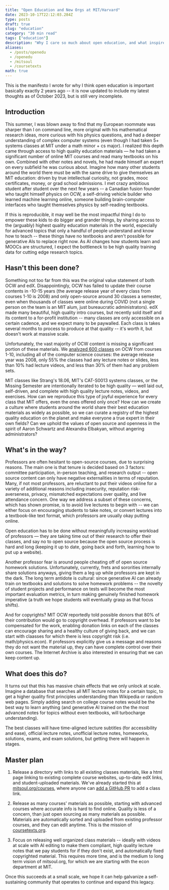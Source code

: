 ```yaml
---
title: "Open Education and New Orgs at MIT/Harvard"
date: 2023-10-17T22:12:03.284Z
type: posts
draft: true
slug: "education"
category: "30 min read"
tags: ["education"]
description: "Why I care so much about open education, and what inspired MIT SOUL and Course Texts."
aliases:
  - /posts/openedu
  - /openedu
  - /mitsoul
  - /coursetexts
math: true
---
```


This is the manifesto I wrote for why I think open education is important basically exactly 2 years ago -- it is now updated to include my latest thoughts as of October 2023, but is still very incomplete.

## Introduction
This summer, I was blown away to find that my European roommate was sharper than I on command line, more original with his mathematical research ideas, more curious with his physics questions, and had a deeper understanding of complex computer systems (even though I had taken 5+ systems classes at MIT under a math minor + cs major). I realized this depth came through access to high quality education materials — he had taken a significant number of online MIT courses and read many textbooks on his own. Combined with other notes and novels, he had made himself an expert on every subfield he was curious about. Imagine how many other students around the world there must be with the same drive to give themselves an MIT education: driven by true intellectual curiosity, not grades, mooc certificates, money, or grad school admissions. I met crazy ambitious student after student over the next few years -- a Canadian fusion founder who taught himself physics on OCW, a self-driving vehicle builder who learned machine learning online, someone building brain-computer interfaces who taught themselves physics by self-reading textbooks.

If this is reproducible, it may well be the most impactful thing I do to empower these kids to do bigger and grander things, by sharing access to the (arguably) highest quality education materials in the world, especially for advanced topics that only a handful of people understand and know how to teach -- these things have no textbooks and aren't possible for generative AIs to replace right now. As AI changes how students learn and MOOCs are structured, I expect the bottleneck to be high quality training data for cutting edge research topics.

## Hasn't this been done?

Something not too far from this was the original value statement of both OCW and edX. Disappointingly, OCW has failed to update their course contents in -10-15 years (the average release year of every class from courses 1-10 is 2008) and only open-source around 30 classes a semester, even when thousands of classes were online during COVID (not a single person on the team is an MIT alum, just bureaucratic administrators). edX made many beautiful, high quality intro courses, but recently sold itself and its content to a for-profit institution -- many classes are only accessible on a certain cadence, and we expect many to be paywalled. Each class is takes several months to process to produce at that quality -- it's worth it, but doesn't work at massive scale.

Unfortunately, the vast majority of OCW content is missing a significant portion of these materials. We [analyzed 600 classes](https://docs.google.com/spreadsheets/d/1G641tRW8Xp_FVIzZLLVMAVidl_NK8-VsO2jkZbjT8HI/edit#gid=0) on OCW from courses 1-10, including all of the computer science courses: the average release year was 2008, only 55% the classes had any lecture notes or slides, less than 10% had lecture videos, and less than 30% of them had any problem sets.

MIT classes like Strang's 18.06, MIT's CAT-S0013 systems classes, or the Missing Semester are intentionally iterated to be high quality — well laid out, self-driven, and complete with high quality lecture notes, videos, and exercises. How can we reproduce this type of joyful experience for every class that MIT offers, even the ones offered only once? How can we create a culture where students around the world share their best education materials as widely as possible, so we can curate a registry of the highest quality education on the planet and make everyone a true expert in their own fields? Can we uphold the values of open source and openness in the spirit of Aaron Schwartz and Alexandra Elbakyan, without angering administrators?

## What's in the way?

Professors are often hesitant to open-source courses, due to surprising reasons. The main one is that tenure is decided based on 3 factors: committee participation, in-person teaching, and research output -- open source content can only have negative externalities in terms of reputation. Many, if not most professors, are reluctant to put their videos online for a variety of additional reasons including insecurity, reputation risk-averseness, privacy, mismatched expectations over quality, and live attendance concern. One way we address a subset of these concerns, which has shown promise, is to avoid live lectures to begin with -- we can either focus on encouraging students to take notes, or convert lectures into a textbook-like text format, which professors are usually okay putting online.

Open education has to be done without meaningfully increasing workload of professors — they are taking time out of their research to offer their classes, and say no to open source because the open source process is hard and long (keeping it up to date, going back and forth, learning how to put up a website).

Another professor fear is around people cheating off of open source homework solutions. Unfortunately, currently, frets and sororities internally share solutions anyways, giving them a leg up while professors are kept in the dark. The long term antidote is cultural: since generative AI can already train on textbooks and solutions to solve homework problems -- the novelty of student projects and performance on tests will become the most important evaluation metrics, in turn making genuinely finished homework imperative (a truth we hope students will eventually grasp as that focus shifts).

And for copyrights? MIT OCW reportedly told possible donors that 80\% of their contribution would go to copyright overhead. If professors want to be compensated for the work, enabling donation links on each of the classes can encourage sharing and a healthy culture of giving back, and we can start with claasses for which there is less copyright risk (i.e. math/physics.econ). If professors explicitly give us a message and reasons they do not want the material up, they can have complete control over their own courses. The Internet Archive is also interested in ensuring that we can keep content up.

## What does this do?

It turns out that this has massive chain effects that we only unlock at scale. Imagine a database that searches all MIT lecture notes for a certain topic, to get a higher quality first principles understanding than Wikipedia or random web pages. Simply adding search on college course notes would be the best way to learn anything (and generative AI trained on the the most advanced notes for topics without even textbooks, will turbocharge understanding).

The best classes will have time-aligned lecture subtitles (for accessibility and ease), official lecture notes, unofficial lecture notes, homeworks, solutions, exams, and exam solutions, but getting there will happen in stages.

## Master plan

1. Release a directory with links to all existing classes materials, like a html page linking to existing complete course websites, up-to-date edX links, and student-uploaded materials. We've already started this at [mitsoul.org/courses](https://mitsoul.org/courses/), where anyone can [add a GitHub PR](https://github.com/Divide-By-0/mitsoul.github.io/tree/main/docs/courses/mit) to add a class link.

2. Release as many courses' materials as possible, starting with advanced courses where accurate info is hard to find online. Quality is less of a concern, than just open sourcing as many materials as possible. Materials are automatically sorted and uploaded from existing professor courses, and they can edit anytime. This is the mission of [coursetexts.org](coursetexts.org).

3. Focus on releasing well organized class materials -- ideally with videos at scale with AI editing to make them compliant, high quality lecture notes that we pay students for if they don't exist, and automatically fixed copyrighted material. This requires more time, and is the medium to long term vision of mitsoul.org, for which we are starting with the econ department at MIT.

Once this succeeds at a small scale, we hope it can help galvanize a self-sustaining community that operates to continue and expand this legacy.
